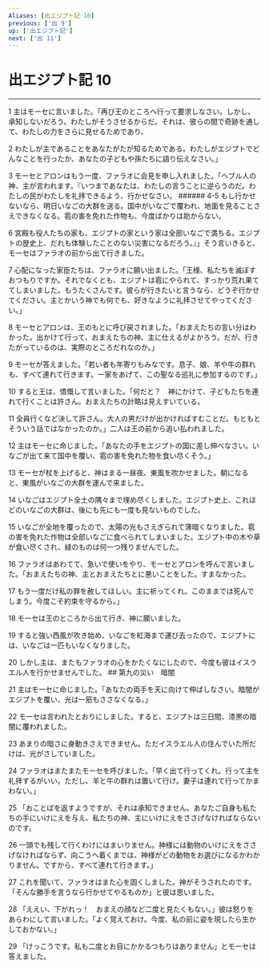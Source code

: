```yaml
---
Aliases: [出エジプト記 10]
previous: ['出 9']
up: ['出エジプト記']
next: ['出 11']
---
```

# 出エジプト記 10

***




1 
主はモーセに言いました。「再び王のところへ行って要求しなさい。しかし、承知しないだろう。わたしがそうさせるからだ。それは、彼らの間で奇跡を通して、わたしの力をさらに見せるためであり、 



2 
わたしが主であることをあなたがたが知るためである。わたしがエジプトでどんなことを行ったか、あなたの子どもや孫たちに語り伝えなさい。」 



3 
モーセとアロンはもう一度、ファラオに会見を申し入れました。「ヘブル人の神、主が言われます。『いつまであなたは、わたしの言うことに逆らうのだ。わたしの民がわたしを礼拝できるよう、行かせなさい。 ###### 4-5 もし行かせないなら、明日いなごの大群を送る。国中がいなごで覆われ、地面を見ることさえできなくなる。雹の害を免れた作物も、今度ばかりは助からない。 



6 
宮殿も役人たちの家も、エジプトの家という家は全部いなごで満ちる。エジプトの歴史上、だれも体験したことのない災害になるだろう。』」そう言いきると、モーセはファラオの前から出て行きました。 



7 
心配になった家臣たちは、ファラオに願い出ました。「王様、私たちを滅ぼすおつもりですか。それでなくとも、エジプトは雹にやられて、すっかり荒れ果ててしまいました。もうたくさんです。彼らが行きたいと言うなら、どうぞ行かせてください。主とかいう神でも何でも、好きなように礼拝させてやってください。」 



8 
モーセとアロンは、王のもとに呼び戻されました。「おまえたちの言い分はわかった。出かけて行って、おまえたちの神、主に仕えるがよかろう。だが、行きたがっているのは、実際のところだれなのか。」 



9 
モーセが答えました。「若い者も年寄りもみなです。息子、娘、羊や牛の群れも、すべて連れて行きます。一家をあげて、この聖なる巡礼に参加するのです。」 



10 
すると王は、憤慨して言いました。「何だと？　神にかけて、子どもたちを連れて行くことは許さん。おまえたちの計略は見えすいている。 



11 
全員行くなど決して許さん。大人の男だけが出かければすむことだ。もともとそういう話ではなかったのか。」二人は王の前から追い払われました。 



12 
主はモーセに命じました。「あなたの手をエジプトの国に差し伸べなさい。いなごが出て来て国中を覆い、雹の害を免れた物を食い尽くそう。」 



13 
モーセが杖を上げると、神はまる一昼夜、東風を吹かせました。朝になると、東風がいなごの大群を運んで来ました。 



14 
いなごはエジプト全土の隅々まで埋め尽くしました。エジプト史上、これほどのいなごの大群は、後にも先にも一度も見ないものでした。 



15 
いなごが全地を覆ったので、太陽の光もさえぎられて薄暗くなりました。雹の害を免れた作物は全部いなごに食べられてしまいました。エジプト中の木や草が食い尽くされ、緑のものは何一つ残りませんでした。 



16 
ファラオはあわてて、急いで使いをやり、モーセとアロンを呼んで言いました。「おまえたちの神、主とおまえたちとに悪いことをした。すまなかった。 



17 
もう一度だけ私の罪を赦してほしい。主に祈ってくれ。このままでは死んでしまう。今度こそ約束を守るから。」 



18 
モーセは王のところから出て行き、神に願いました。 



19 
すると強い西風が吹き始め、いなごを紅海まで運び去ったので、エジプトには、いなごは一匹もいなくなりました。 



20 
しかし主は、またもファラオの心をかたくなにしたので、今度も彼はイスラエル人を行かせませんでした。 ## 第九の災い　暗闇 



21 
主はモーセに命じました。「あなたの両手を天に向けて伸ばしなさい。暗闇がエジプトを覆い、光は一筋もささなくなる。」 



22 
モーセは言われたとおりにしました。すると、エジプトは三日間、漆黒の暗闇に覆われました。 



23 
あまりの暗さに身動きさえできません。ただイスラエル人の住んでいた所だけは、光がさしていました。 



24 
ファラオはまたまたモーセを呼びました。「早く出て行ってくれ。行って主を礼拝するがいい。ただし、羊と牛の群れは置いて行け。妻子は連れて行ってかまわない。」 



25 
「おことばを返すようですが、それは承知できません。あなたご自身も私たちの手にいけにえを与え、私たちの神、主にいけにえをささげなければならないのです。 



26 
一頭でも残して行くわけにはまいりません。神様には動物のいけにえをささげなければならず、向こうへ着くまでは、神様がどの動物をお選びになるかわかりません。ですから、すべて連れて行きます。」 



27 
これを聞いて、ファラオはまた心を固くしました。神がそうされたのです。「そんな勝手を言うなら行かせてやるものか」と彼は思いました。 



28 
「ええい、下がれっ！　おまえの顔など二度と見たくもない。」彼は怒りをあらわにして言いました。「よく覚えておけ。今度、私の前に姿を現したら生かしておかない。」 



29 
「けっこうです。私も二度とお目にかかるつもりはありません」とモーセは答えました。

